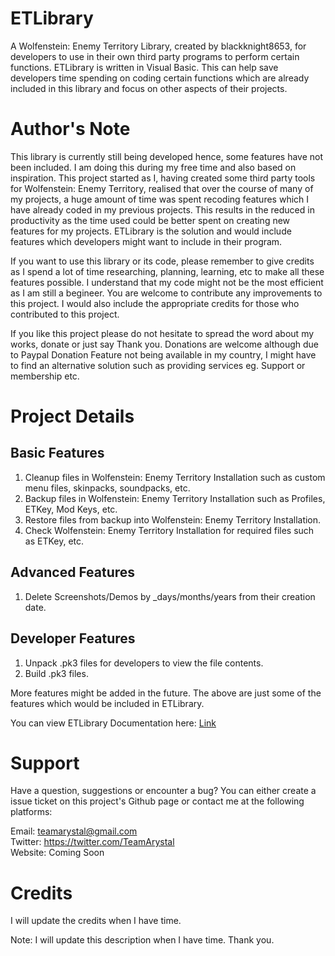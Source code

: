 # ETLibrary
A Wolfenstein: Enemy Territory Library, created by blackknight8653, for developers to use in their own third party programs to perform certain functions. ETLibrary is written in Visual Basic. This can help save developers time spending on coding certain functions which are already included in this library and focus on other aspects of their projects.

# Author's Note
This library is currently still being developed hence, some features have not been included. I am doing this during my free time and also based on inspiration. This project started as I, having created some third party tools for Wolfenstein: Enemy Territory, realised that over the course of many of my projects, a huge amount of time was spent recoding features which I have already coded in my previous projects. This results in the reduced in productivity as the time used could be better spent on creating new features for my projects. ETLibrary is the solution and would include features which developers might want to include in their program.

If you want to use this library or its code, please remember to give credits as I spend a lot of time researching, planning, learning, etc to make all these features possible. I understand that my code might not be the most efficient as I am still a begineer. You are welcome to contribute any improvements to this project. I would also include the appropriate credits for those who contributed to this project.

If you like this project please do not hesitate to spread the word about my works, donate or just say Thank you. Donations are welcome although due to Paypal Donation Feature not being available in my country, I might have to find an alternative solution such as providing services eg. Support or membership etc.

# Project Details

## Basic Features
1. Cleanup files in Wolfenstein: Enemy Territory Installation such as custom menu files, skinpacks, soundpacks, etc.
2. Backup files in Wolfenstein: Enemy Territory Installation such as Profiles, ETKey, Mod Keys, etc.
3. Restore files from backup into Wolfenstein: Enemy Territory Installation.
4. Check Wolfenstein: Enemy Territory Installation for required files such as ETKey, etc.

## Advanced Features
1. Delete Screenshots/Demos by _days/months/years from their creation date.

## Developer Features
1. Unpack .pk3 files for developers to view the file contents.
2. Build .pk3 files.

More features might be added in the future. The above are just some of the features which would be included in ETLibrary.

You can view ETLibrary Documentation here: [Link](https://github.com/blackknight8653/ETLibrary/wiki)

# Support
Have a question, suggestions or encounter a bug? You can either create a issue ticket on this project's Github page or contact me at the following platforms:

Email: teamarystal@gmail.com  
Twitter: https://twitter.com/TeamArystal  
Website: Coming Soon  

# Credits
I will update the credits when I have time.

Note: I will update this description when I have time. Thank you.
